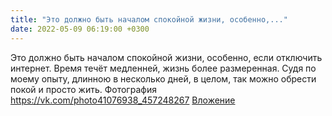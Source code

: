 ```yaml
---
title: "Это должно быть началом спокойной жизни, особенно,..."
date: 2022-05-09 06:19:00 +0300
---
```


Это должно быть началом спокойной жизни, особенно, если отключить интернет. Время течёт медленней, жизнь более размеренная. Судя по моему опыту, длинною в несколько дней, в целом, так можно обрести покой и просто жить.
Фотография
<a class="vk-attach" href="https://vk.com/photo41076938_457248267">https://vk.com/photo41076938_457248267</a>
<a class="vk-attach" href="https://vk.com/photo41076938_457248267">Вложение</a>
